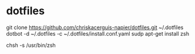 # dotfiles



git clone https://github.com/chriskacerguis-napier/dotfiles.git ~/.dotfiles
dotbot -d ~/.dotfiles -c ~/.dotfiles/install.conf.yaml 
sudp apt-get install zsh

chsh -s /usr/bin/zsh